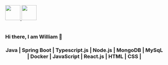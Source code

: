 
<!--
**williamasjr/williamasjr** is a ✨ _special_ ✨ repository because its `README.md` (this file) appears on your GitHub profile.

Here are some ideas to get you started:

- 🔭 I’m currently working on ...
- 🌱 I’m currently learning ...
- 👯 I’m looking to collaborate on ...
- 🤔 I’m looking for help with ...
- 💬 Ask me about ...
- 📫 How to reach me: ...
- 😄 Pronouns: ...
- ⚡ Fun fact: ...
-->
<a href="https://github.com/williamasjr" target="_blank">
  <img src="https://cdn.iconscout.com/icon/free/png-256/github-108-438008.png" width="48px" height="48px">
</a> 
<a href="https://www.linkedin.com/in/williamasjr/" target="_blank">
  <img src="https://i.ibb.co/Kx2GSrT/linkedin.png" width="48px" height="48px">
</a>
<br />
<br />

 <h3>Hi there, I am William 👋<h3/>

<p align="center">
    Java | Spring Boot | Typescript.js | Node.js | MongoDB | MySqL | Docker | JavaScript | React.js | HTML | CSS | 
</p>
